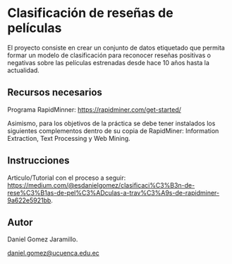 # Clasificación de reseñas de películas 

El proyecto consiste en crear un conjunto de datos etiquetado que permita formar un modelo de clasificación para reconocer reseñas positivas o negativas sobre las películas estrenadas desde hace 10 años hasta la actualidad.

## Recursos necesarios

Programa RapidMinner: https://rapidminer.com/get-started/

Asimismo, para los objetivos de la práctica se debe tener instalados los siguientes complementos dentro
de su copia de RapidMiner: Information Extraction, Text Processing y Web Mining.

## Instrucciones 

Articulo/Tutorial con el proceso a seguir: https://medium.com/@esdanielgomez/clasificaci%C3%B3n-de-rese%C3%B1as-de-pel%C3%ADculas-a-trav%C3%A9s-de-rapidminer-9a622e5921bb.

## Autor

Daniel Gomez Jaramillo.

daniel.gomez@ucuenca.edu.ec 
